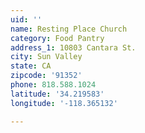 ```yaml
---
uid: ''
name: Resting Place Church
category: Food Pantry
address_1: 10803 Cantara St.
city: Sun Valley
state: CA
zipcode: '91352'
phone: 818.588.1024
latitude: '34.219583'
longitude: '-118.365132'

---
```

